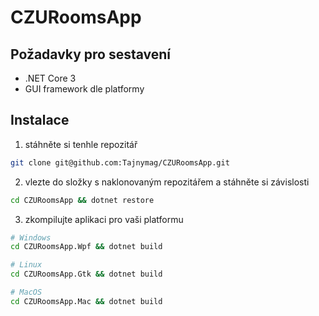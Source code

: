 # CZURoomsApp

## Požadavky pro sestavení
* .NET Core 3
* GUI framework dle platformy

## Instalace
1. stáhněte si tenhle repozitář
```bash
git clone git@github.com:Tajnymag/CZURoomsApp.git
```

2. vlezte do složky s naklonovaným repozitářem a stáhněte si závislosti
```bash
cd CZURoomsApp && dotnet restore
```

3. zkompilujte aplikaci pro vaši platformu
```bash
# Windows
cd CZURoomsApp.Wpf && dotnet build

# Linux
cd CZURoomsApp.Gtk && dotnet build

# MacOS
cd CZURoomsApp.Mac && dotnet build
```
